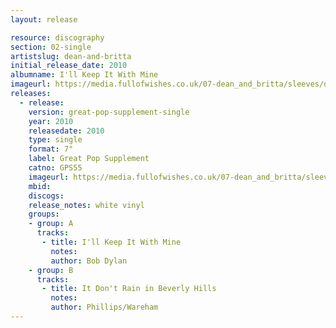 ```yaml
---
layout: release

resource: discography
section: 02-single
artistslug: dean-and-britta
initial_release_date: 2010
albumname: I'll Keep It With Mine
imageurl: https://media.fullofwishes.co.uk/07-dean_and_britta/sleeves/dean-and-britta-ill-keep-it-with-mine-the-great-pop-supplement.jpg
releases:
  - release:
    version: great-pop-supplement-single
    year: 2010
    releasedate: 2010
    type: single
    format: 7"
    label: Great Pop Supplement
    catno: GPS55
    imageurl: https://media.fullofwishes.co.uk/07-dean_and_britta/sleeves/dean-and-britta-ill-keep-it-with-mine-the-great-pop-supplement.jpg
    mbid:
    discogs:
    release_notes: white vinyl
    groups:
    - group: A
      tracks:
       - title: I'll Keep It With Mine
         notes:
         author: Bob Dylan
    - group: B
      tracks:
       - title: It Don't Rain in Beverly Hills
         notes:
         author: Phillips/Wareham
---
```

